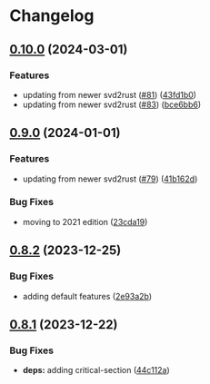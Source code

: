 # Changelog

## [0.10.0](https://github.com/xmc-rs/xmc4200/compare/v0.9.0...v0.10.0) (2024-03-01)


### Features

* updating from newer svd2rust ([#81](https://github.com/xmc-rs/xmc4200/issues/81)) ([43fd1b0](https://github.com/xmc-rs/xmc4200/commit/43fd1b052d28d192bee3c4a24e7ea58f8237ed2d))
* updating from newer svd2rust ([#83](https://github.com/xmc-rs/xmc4200/issues/83)) ([bce6bb6](https://github.com/xmc-rs/xmc4200/commit/bce6bb6671f3853c76fccce0aa655d7992813e82))

## [0.9.0](https://github.com/xmc-rs/xmc4200/compare/v0.8.2...v0.9.0) (2024-01-01)


### Features

* updating from newer svd2rust ([#79](https://github.com/xmc-rs/xmc4200/issues/79)) ([41b162d](https://github.com/xmc-rs/xmc4200/commit/41b162d4b5d0be14407b75414b00349c7c36beac))


### Bug Fixes

* moving to 2021 edition ([23cda19](https://github.com/xmc-rs/xmc4200/commit/23cda19ed3666135799e8d16de5bc238f6118094))

## [0.8.2](https://github.com/xmc-rs/xmc4200/compare/v0.8.1...v0.8.2) (2023-12-25)


### Bug Fixes

* adding default features ([2e93a2b](https://github.com/xmc-rs/xmc4200/commit/2e93a2b50b5f0f94e120757189257e1bbaaeb875))

## [0.8.1](https://github.com/xmc-rs/xmc4200/compare/v0.8.0...v0.8.1) (2023-12-22)


### Bug Fixes

* **deps:** adding critical-section ([44c112a](https://github.com/xmc-rs/xmc4200/commit/44c112a4d514e7d47be97fb668d786e313d5d8aa))
